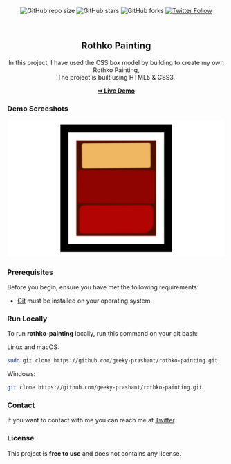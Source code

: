 <div align="center">
  
  ![GitHub repo size](https://img.shields.io/github/repo-size/geeky-prashant/rothko-painting)
  ![GitHub stars](https://img.shields.io/github/stars/geeky-prashant/rothko-painting?style=social)
  ![GitHub forks](https://img.shields.io/github/forks/geeky-prashant/rothko-painting?style=social)
  [![Twitter Follow](https://img.shields.io/twitter/follow/geekyprashant?style=social)](https://twitter.com/intent/follow?screen_name=geekyprashant)
 
  <br />

  <h2 align="center">Rothko Painting</h2>
In this project, I have used the CSS box model by building to create my own Rothko Painting, <br />The project is built using HTML5 & CSS3.

  <a href="https://geeky-prashant.github.io/rothko-painting/"><strong>➥ Live Demo</strong></a>

</div>

### Demo Screeshots

![Rothko Painting Desktop Demo](./readme-images/Rothko-Painting.png "Desktop Demo")

### Prerequisites

Before you begin, ensure you have met the following requirements:

* [Git](https://git-scm.com/downloads "Download Git") must be installed on your operating system.

### Run Locally

To run **rothko-painting** locally, run this command on your git bash:

Linux and macOS:

```bash
sudo git clone https://github.com/geeky-prashant/rothko-painting.git
```

Windows:

```bash
git clone https://github.com/geeky-prashant/rothko-painting.git
```

### Contact

If you want to contact with me you can reach me at [Twitter](https://www.twitter.com/geekyprashant).

### License

This project is **free to use** and does not contains any license.
